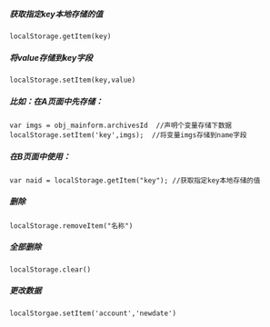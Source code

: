 ##### 获取指定key本地存储的值

```
localStorage.getItem(key)
```

##### 将value存储到key字段

```
localStorage.setItem(key,value)
```





##### 比如：在A页面中先存储：

```
var imgs = obj_mainform.archivesId  //声明个变量存储下数据
localStorage.setItem('key',imgs);  //将变量imgs存储到name字段
```



##### 在B页面中使用：

```
var naid = localStorage.getItem("key"); //获取指定key本地存储的值
```



##### 删除

```
localStorage.removeItem("名称")
```



##### 全部删除

```
localStorage.clear()
```



##### 更改数据

```
localStorgae.setItem('account','newdate')
```


